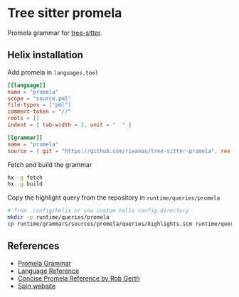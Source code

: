 # Tree sitter promela

Promela grammar for [tree-sitter](https://github.com/tree-sitter/tree-sitter).

## Helix installation

Add promela in `languages.toml`

```toml
[[language]]
name = "promela"
scope = "source.pml"
file-types = ["pml"]
comment-token = "//"
roots = []
indent = { tab-width = 2, unit = "  " }

[[grammar]]
name = "promela"
source = { git = "https://github.com/riwanou/tree-sitter-promela", rev = "048ed7e7b17cf7a78543abd4c90a7892491656d1" }
```

Fetch and build the grammar

```sh
hx -g fetch
hx -g build
```

Copy the highlight query from the repository in `runtime/queries/promela`

```sh
# from .config/helix or you custom helix config directory
mkdir -p runtime/queries/promela 
cp runtime/grammars/sources/promela/queries/highlights.scm runtime/queries/promela
```

## References

- [Promela Grammar](https://spinroot.com/spin/Man/grammar.html#varref)
- [Language Reference](https://spinroot.com/spin/Man/promela.html)
- [Concise Promela Reference by Rob Gerth](https://spinroot.com/spin/Man/Quick.html)
- [Spin website](https://spinroot.com/spin/whatispin.html)

